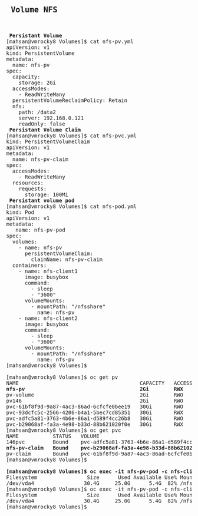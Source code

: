 <pre>

<h2> Volume NFS </h2>

<b> Persistant Volume </b>
[mahsan@vmrocky8 Volumes]$ cat nfs-pv.yml
apiVersion: v1
kind: PersistentVolume
metadata:
  name: nfs-pv
spec:
  capacity:
    storage: 2Gi
  accessModes:
    - ReadWriteMany
  persistentVolumeReclaimPolicy: Retain
  nfs:
    path: /data2
    server: 192.168.0.121
    readOnly: false
<b> Persistant Volume Claim </b>
[mahsan@vmrocky8 Volumes]$ cat nfs-pvc.yml
kind: PersistentVolumeClaim
apiVersion: v1
metadata:
  name: nfs-pv-claim
spec:
  accessModes:
    - ReadWriteMany
  resources:
    requests:
      storage: 100Mi
<b> Persistant volume pod </b>
[mahsan@vmrocky8 Volumes]$ cat nfs-pod.yml
kind: Pod
apiVersion: v1
metadata:
   name: nfs-pv-pod
spec:
  volumes:
    - name: nfs-pv
      persistentVolumeClaim:
        claimName: nfs-pv-claim
  containers:
    - name: nfs-client1
      image: busybox
      command:
        - sleep
        - "3600"
      volumeMounts:
        - mountPath: "/nfsshare"
          name: nfs-pv
    - name: nfs-client2
      image: busybox
      command:
        - sleep
        - "3600"
      volumeMounts:
        - mountPath: "/nfsshare"
          name: nfs-pv
[mahsan@vmrocky8 Volumes]$

[mahsan@vmrocky8 Volumes]$ oc get pv
NAME                                       CAPACITY   ACCESS MODES   RECLAIM POLICY   STATUS      CLAIM                                                 STORAGECLASS                   REASON   AGE
<b>nfs-pv                                     2Gi        RWX            Retain           Available                                                                                                 22m</b>
pv-volume                                  2Gi        RWO            Retain           Available                                                                                                 4h19m
pv146                                      2Gi        RWO            Recycle          Available                                                                                                 4h38m
pvc-61bf8f9d-9a87-4ac3-86ad-6cfcfe0bee19   30Gi       RWO            Delete           Bound       myproject/pv-claim                                    crc-csi-hostpath-provisioner            4h15m
pvc-93dcfc5c-2566-4206-b4a1-5bec7cd85351   30Gi       RWX            Delete           Bound       openshift-image-registry/crc-image-registry-storage   crc-csi-hostpath-provisioner            27d
pvc-adfc5a81-3763-4b6e-86a1-d589f4cc26b8   30Gi       RWO            Delete           Bound       myproject/146pvc                                      crc-csi-hostpath-provisioner            4h33m
pvc-b29068af-fa3a-4e98-b33d-88b621020f0e   30Gi       RWX            Delete           Bound       myproject/nfs-pv-claim                                crc-csi-hostpath-provisioner            8m36s
[mahsan@vmrocky8 Volumes]$ oc get pvc
NAME           STATUS   VOLUME                                     CAPACITY   ACCESS MODES   STORAGECLASS                   AGE
146pvc         Bound    pvc-adfc5a81-3763-4b6e-86a1-d589f4cc26b8   30Gi       RWO            crc-csi-hostpath-provisioner   4h35m
<b>nfs-pv-claim   Bound    pvc-b29068af-fa3a-4e98-b33d-88b621020f0e   30Gi       RWX            crc-csi-hostpath-provisioner   20m</b>
pv-claim       Bound    pvc-61bf8f9d-9a87-4ac3-86ad-6cfcfe0bee19   30Gi       RWO            crc-csi-hostpath-provisioner   12h
[mahsan@vmrocky8 Volumes]$

<b>[mahsan@vmrocky8 Volumes]$ oc exec -it nfs-pv-pod -c nfs-client1 -- df -h  /nfsshare </b>
Filesystem                Size      Used Available Use% Mounted on
/dev/vda4                30.4G     25.0G      5.4G  82% /nfsshare
[mahsan@vmrocky8 Volumes]$ oc exec -it nfs-pv-pod -c nfs-client2 -- df -h  /nfsshare
Filesystem                Size      Used Available Use% Mounted on
/dev/vda4                30.4G     25.0G      5.4G  82% /nfsshare
[mahsan@vmrocky8 Volumes]$
 
 
 
 </pre>
 

